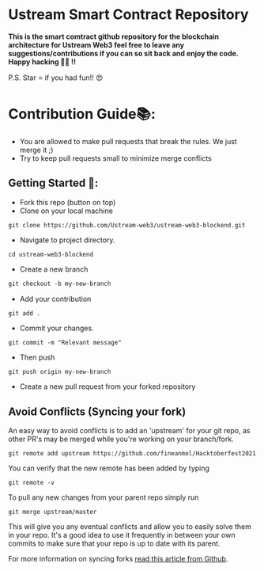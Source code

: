 # Ustream Smart Contract Repository

**This is the smart comtract github repository for the blockchain architecture
for Ustream Web3 feel free to leave any suggestions/contributions if you can
so sit back and enjoy the code. Happy hacking 💚💜 !!**

P.S. Star ⭐ if you had fun!! 😍

<!-- # 📌 Videos:

- [Hacktoberfest Intro](https://youtu.be/OsAFX_ZbgaE)
- [How to pull request [Overview]](https://youtu.be/DIj2q02gvKs)
- [Merge Conflict / comment](https://youtu.be/zOx5PJTY8CI) -->

# Contribution Guide📚:

-   You are allowed to make pull requests that break the rules. We just merge it ;)
-   Try to keep pull requests small to minimize merge conflicts

## Getting Started 🤗:

-   Fork this repo (button on top)
-   Clone on your local machine

```
git clone https://github.com/Ustream-web3/ustream-web3-blockend.git

```

-   Navigate to project directory.

```
cd ustream-web3-blockend
```

-   Create a new branch

```markdown
git checkout -b my-new-branch
```

-   Add your contribution

```
git add .
```

-   Commit your changes.

```markdown
git commit -m "Relevant message"
```

-   Then push

```
git push origin my-new-branch
```

-   Create a new pull request from your forked repository

## Avoid Conflicts (Syncing your fork)

An easy way to avoid conflicts is to add an 'upstream' for your git repo, as other PR's may be merged while you're working on your branch/fork.

```terminal
git remote add upstream https://github.com/fineanmol/Hacktoberfest2021
```

You can verify that the new remote has been added by typing

```terminal
git remote -v
```

To pull any new changes from your parent repo simply run

```terminal
git merge upstream/master
```

This will give you any eventual conflicts and allow you to easily solve them in your repo. It's a good idea to use it frequently in between your own commits to make sure that your repo is up to date with its parent.

For more information on syncing forks [read this article from Github](https://help.github.com/articles/syncing-a-fork/).
